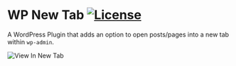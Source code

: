 # WP New Tab [![License](https://img.shields.io/badge/license-GPL--2.0%2B-green.svg)](http://www.gnu.org/licenses/gpl-2.0.html)

A WordPress Plugin that adds an option to open posts/pages into a new tab within `wp-admin`.

![View In New Tab](https://cloud.githubusercontent.com/assets/6676674/14251803/9c958bd6-fa52-11e5-9790-3bb2d2f9cf59.png)
